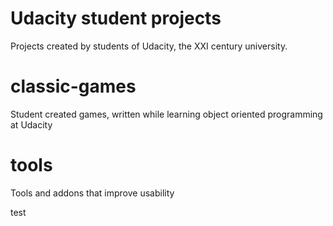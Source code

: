 Udacity student projects
============

Projects created by students of Udacity, the XXI century university.


classic-games
=============

Student created games, written while learning object oriented programming at Udacity


tools
=============

Tools and addons that improve usability

test